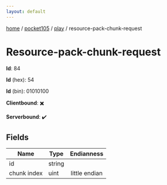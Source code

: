 ```yaml
---
layout: default
---
```


[home](/)  /  [pocket105](/protocol/pocket105)  /  [play](/protocol/pocket105/play)  /  resource-pack-chunk-request

# Resource-pack-chunk-request

**Id**: 84

**Id** (hex): 54

**Id** (bin): 01010100

**Clientbound**: ✖️

**Serverbound**: ✔️

## Fields

Name | Type | Endianness
---|---|:---:
id | string | 
chunk index | uint | little endian

